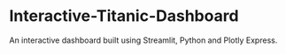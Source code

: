 # Interactive-Titanic-Dashboard
An interactive dashboard built using Streamlit, Python and Plotly Express.
